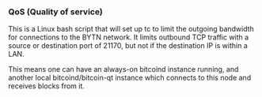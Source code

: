 ### QoS (Quality of service) ###

This is a Linux bash script that will set up tc to limit the outgoing bandwidth for connections to the BYTN network. It limits outbound TCP traffic with a source or destination port of 21170, but not if the destination IP is within a LAN.

This means one can have an always-on bitcoind instance running, and another local bitcoind/bitcoin-qt instance which connects to this node and receives blocks from it.
